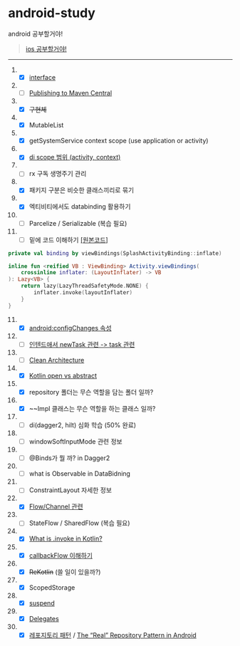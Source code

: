 # android-study
android 공부할거야!

> [ios 공부할거야!](https://github.com/sungbin5304/ios-study)

-----

1. - [x] [interface](https://zerogdev.blogspot.com/2019/06/kotlininterface.html)
2. - [ ] [Publishing to Maven Central](https://chris.banes.dev/publishing-to-maven-central/) 
3. - [x] ~~구현체~~
4. - [x] MutableList
5. - [x] getSystemService context scope (use application or activity)
6. - [x] [di scope 범위 (activity, context)](https://hyperconnect.github.io/2020/07/28/android-dagger-hilt.html)
7. - [ ] rx 구독 생명주기 관리
8. - [x] 패키지 구분은 비슷한 클래스끼리로 묶기
9. - [x] 엑티비티에서도 databinding 활용하기
10. - [ ] Parcelize / Serializable (복습 필요)
11. - [ ] 밑에 코드 이해하기 [[원본코드]](https://github.com/fornewid/android-animation-11p-more/blob/end/sample/src/main/java/soup/animation/sample/SplashActivity.kt#L17)
```kotlin
private val binding by viewBindings(SplashActivityBinding::inflate)

inline fun <reified VB : ViewBinding> Activity.viewBindings(
    crossinline inflater: (LayoutInflater) -> VB
): Lazy<VB> {
    return lazy(LazyThreadSafetyMode.NONE) {
        inflater.invoke(layoutInflater)
    }
}
```
11. - [x] [android:configChanges 속성](https://developer.android.com/guide/topics/resources/runtime-changes?hl=ko)
12. - [ ] [인텐드애서 newTask 관련 -> task 관련](https://developer.android.com/guide/components/activities/tasks-and-back-stack?hl=ko)
13. - [ ] [Clean Architecture](https://codechacha.com/ko/android-clean-architecture/)
14. - [x] [Kotlin open vs abstract](https://jeongupark-study-house.tistory.com/146)
15. - [x] repository 폴더는 무슨 역할을 담는 폴더 일까?
16. - [x] \~\~Impl 클래스는 무슨 역할을 하는 클래스 일까?
17. - [ ] di(dagger2, hilt) 심화 학습 (50% 완료)
18. - [ ] windowSoftInputMode 관련 정보
19. - [ ] @Binds가 뭘 까? in Dagger2
20. - [ ] what is Observable in DataBidning
21. - [ ] ConstraintLayout 자세한 정보
22. - [x] [Flow/Channel 관련](https://velog.io/@eoqkrskfk94/%EC%BD%94%EB%A3%A8%ED%8B%B4-Channel%EC%B1%84%EB%84%90-Flow%ED%94%8C%EB%A1%9C%EC%9A%B0)
23. - [ ] StateFlow / SharedFlow (복습 필요)
24. - [x] [What is .invoke in Kotlin?](https://wooooooak.github.io/kotlin/2019/03/21/kotlin_invoke/)
25. - [x] [callbackFlow 이해하기](https://medium.com/harrythegreat/kotlin-%EC%BD%94%EB%A3%A8%ED%8B%B4%EC%9D%98-callbackflow%EC%99%80-channelflow-f4e66c9fa116)
26. - [x] ~~ReKotlin~~ (쓸 일이 있을까?)
27. - [x] ScopedStorage
28. - [x] [suspend](https://stackoverflow.com/a/52925057)
29. - [x] [Delegates](https://medium.com/hongbeomi-dev/%EB%B2%88%EC%97%AD-%EB%82%B4%EC%9E%A5%EB%90%9C-delegates-2%ED%8E%B8-bc4a23cb6f10)
30. - [x] [레포지토리 패턴](https://devvkkid.tistory.com/196) / [The “Real” Repository Pattern in Android](https://proandroiddev.com/the-real-repository-pattern-in-android-efba8662b754)
